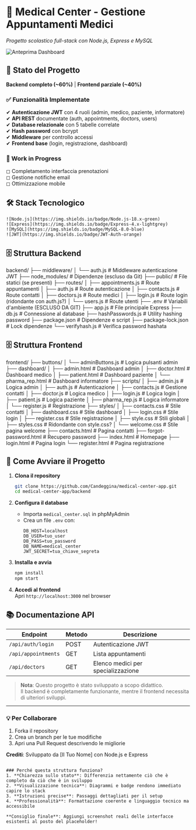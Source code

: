 # 🏥 Medical Center - Gestione Appuntamenti Medici  
*Progetto scolastico full-stack con Node.js, Express e MySQL*  

![Anteprima Dashboard](https://via.placeholder.com/800x400?text=Schermata+Login+%2B+Dashboard)  

## 📌 Stato del Progetto  
**Backend completo (~60%)** | **Frontend parziale (~40%)**  

### ✅ Funzionalità Implementate  
✔ **Autenticazione JWT** con 4 ruoli (admin, medico, paziente, informatore)  
✔ **API REST** documentate (auth, appointments, doctors, users)  
✔ **Database relazionale** con 5 tabelle correlate  
✔ **Hash password** con bcrypt  
✔ **Middleware** per controllo accessi  
✔ **Frontend base** (login, registrazione, dashboard)  

### 🚧 Work in Progress  
◻ Completamento interfaccia prenotazioni  
◻ Gestione notifiche email  
◻ Ottimizzazione mobile  

## 🛠 Stack Tecnologico  
```  
![Node.js](https://img.shields.io/badge/Node.js-18.x-green)  
![Express](https://img.shields.io/badge/Express-4.x-lightgrey)  
![MySQL](https://img.shields.io/badge/MySQL-8.0-blue)  
![JWT](https://img.shields.io/badge/JWT-Auth-orange)  
```  

## 🗄 Struttura Backend  
backend/
├── middleware/
│   └── auth.js          # Middleware autenticazione JWT
├── node_modules/        # Dipendenze (escluso da Git)
├── public/              # File statici (se presenti)
├── routes/
│   ├── appointments.js  # Route appuntamenti
│   ├── auth.js          # Route autenticazione
│   ├── contacts.js      # Route contatti
│   ├── doctors.js       # Route medici
│   ├── login.js         # Route login (ridondante con auth.js?)
│   └── users.js         # Route utenti
├── .env                 # Variabili d'ambiente (ESCLUSO DA GIT)
├── app.js               # File principale Express
├── db.js                # Connessione al database
├── hashPasswords.js     # Utility hashing password
├── package.json         # Dipendenze e script
├── package-lock.json    # Lock dipendenze
└── verifyhash.js        # Verifica password hashata


## 🗄 Struttura Frontend
frontend/
├── buttons/
│   └── adminButtons.js  # Logica pulsanti admin
├── dashboard/
│   ├── admin.html       # Dashboard admin
│   ├── doctor.html      # Dashboard medico
│   ├── patient.html     # Dashboard paziente
│   └── pharma_rep.html  # Dashboard informatore
├── scripts/
│   ├── admin.js         # Logica admin
│   ├── auth.js          # Autenticazione
│   ├── contacts.js      # Gestione contatti
│   ├── doctor.js        # Logica medico
│   ├── login.js         # Logica login
│   ├── patient.js       # Logica paziente
│   ├── pharma_rep.js    # Logica informatore
│   └── register.js      # Registrazione
├── styles/
│   ├── contacts.css     # Stile contatti
│   ├── dashboard.css    # Stile dashboard
│   ├── login.css        # Stile login
│   ├── register.css     # Stile registrazione
│   ├── style.css        # Stili globali
│   ├── styles.css       # Ridondante con style.css?
│   └── welcome.css      # Stile pagina welcome
├── contacts.html        # Pagina contatti
├── forgot-password.html # Recupero password
├── index.html           # Homepage
├── login.html           # Pagina login
└── register.html        # Pagina registrazione


## 🚀 Come Avviare il Progetto  
1. **Clona il repository**  
   ```bash
   git clone https://github.com/Candeggina/medical-center-app.git
   cd medical-center-app/backend
   ```

2. **Configura il database**  
   - Importa `medical_center.sql` in phpMyAdmin  
   - Crea un file `.env` con:  
     ```
     DB_HOST=localhost
     DB_USER=tuo_user
     DB_PASS=tuo_password
     DB_NAME=medical_center
     JWT_SECRET=tua_chiave_segreta
     ```

3. **Installa e avvia**  
   ```bash
   npm install
   npm start
   ```

4. **Accedi al frontend**  
   Apri `http://localhost:3000` nel browser  

## 📚 Documentazione API  
| Endpoint           | Metodo | Descrizione                     |
|--------------------|--------|---------------------------------|
| `/api/auth/login`  | POST   | Autenticazione JWT              |
| `/api/appointments`| GET    | Lista appuntamenti              |
| `/api/doctors`     | GET    | Elenco medici per specializzazione |

> **Nota**: Questo progetto è stato sviluppato a scopo didattico.  
> Il backend è completamente funzionante, mentre il frontend necessita di ulteriori sviluppi.

---

### 💡 Per Collaborare  
1. Forka il repository  
2. Crea un branch per le tue modifiche  
3. Apri una Pull Request descrivendo le migliorie  

**Crediti**: Sviluppato da [Il Tuo Nome] con Node.js e Express  
```

### Perché questa struttura funziona?
1. **Chiarezza sullo stato**: Differenzia nettamente ciò che è completo da ciò che è in sviluppo
2. **Visualizzazione tecnica**: Diagrammi e badge rendono immediato capire lo stack
3. **Istruzioni precise**: Passaggi dettagliati per il setup
4. **Professionalità**: Formattazione coerente e linguaggio tecnico ma accessibile

**Consiglio finale**: Aggiungi screenshot reali delle interfacce esistenti al posto del placeholder!
